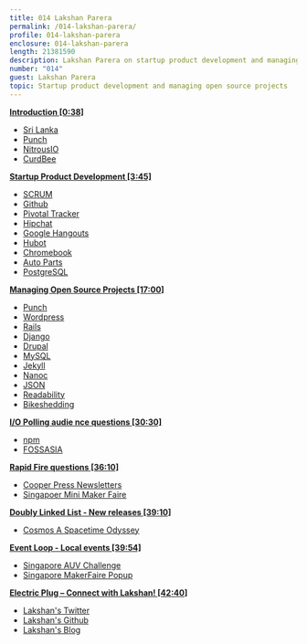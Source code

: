 ```yaml
---
title: 014 Lakshan Parera
permalink: /014-lakshan-parera/
profile: 014-lakshan-parera
enclosure: 014-lakshan-parera
length: 21381590
description: Lakshan Parera on startup product development and managing open source projects.
number: "014"
guest: Lakshan Parera
topic: Startup product development and managing open source projects
---
```


**[Introduction [0:38]](#t=0:38)**

- [Sri Lanka](http://en.wikipedia.org/wiki/Sri_Lanka)
- [Punch](https://github.com/laktek/punch)
- [NitrousIO](https://www.nitrous.io)
- [CurdBee](http://curdbee.com/)


**[Startup Product Development [3:45]](#t=3:45)**

- [SCRUM](http://en.wikipedia.org/wiki/Scrum_\(software_development\))
- [Github](http://github.com)
- [Pivotal Tracker](http://www.pivotaltracker.com/)
- [Hipchat](https://www.hipchat.com/)
- [Google Hangouts](http://www.google.com/+/learnmore/hangouts/)
- [Hubot](http://hubot.github.com/)
- [Chromebook](http://www.google.com/intl/en/chrome/devices/)
- [Auto Parts](https://github.com/nitrous-io/autoparts)
- [PostgreSQL](http://www.postgresql.org/)


**[Managing Open Source Projects [17:00]](#t=17:00)**

- [Punch](https://github.com/laktek/punch)
- [Wordpress](http://www.wordpress.com)
- [Rails](http://rubyonrails.org/)
- [Django](https://www.djangoproject.com/)
- [Drupal](https://drupal.org/)
- [MySQL](http://www.mysql.com/)
- [Jekyll](http://jekyllrb.com/)
- [Nanoc](http://nanoc.ws/)
- [JSON](http://www.json.org/)
- [Readability](https://www.readability.com/)
- [Bikeshedding](http://bikeshed.com/)

**[I/O Polling audie nce questions [30:30]](#t=30:30)**

- [npm](http://www.npmjs.org)
- [FOSSASIA](http://fossasia.org/)

**[Rapid Fire questions [36:10]](#t=36:10)**

- [Cooper Press Newsletters](https://cooperpress.com/)
- [Singapoer Mini Maker Faire](http://makerfairesingapore.com/)


**[Doubly Linked List -  New releases [39:10]](#t=39:10)**

- [Cosmos A Spacetime Odyssey](http://www.cosmosontv.com/)


**[Event Loop - Local events [39:54]](#t=39:54)**

- [Singapore AUV Challenge](http://ewh.ieee.org/r10/singapore/oes/sauvc/)
- [Singapore MakerFaire Popup](https://www.facebook.com/events/670079829726360/)


**[Electric Plug  – Connect with Lakshan! [42:40]](#t=42:40)**

- [Lakshan's Twitter](https://twitter.com/laktek)
- [Lakshan's Github](https://github.com/laktek/)
- [Lakshan's Blog](http://www.laktek.com)
